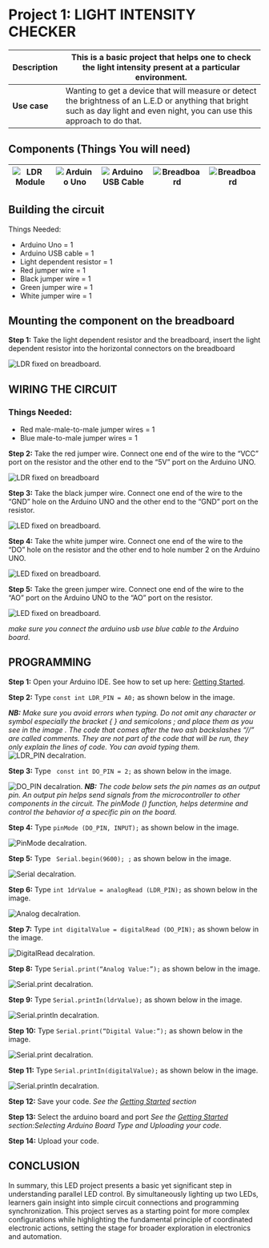 # Project 1: LIGHT INTENSITY CHECKER

| **Description** | This is a basic project that helps one to check the light intensity present at a particular environment. |
|------------------|----------------------------------------------------------------|
| **Use case**     |  Wanting to get a device that will measure or detect the brightness of an L.E.D or anything that bright such as day light and even night, you can use this approach to do that. |

## Components (Things You will need)

| ![LDR Module](../../../docs/manuals/assets/components/ldr.png) | ![Arduino Uno](../../../docs/manuals/assets/components/arduino.png) | ![Arduino USB Cable](../../../docs/manuals/assets/components/USB_Cable.png) | ![Breadboard](../../../docs/manuals/assets/components/breadboard.png) |![Breadboard](../../../docs/manuals/assets/components/jump_wire.png)|
|-------------------------|-------------------------|-------------------------|-------------------------|-------------------------|

## Building the circuit

Things Needed:
-	Arduino Uno = 1
-	Arduino USB cable = 1
-	Light dependent resistor   = 1
-	Red jumper wire = 1
-	Black jumper wire = 1
-	Green jumper wire = 1
-	White jumper wire = 1


## Mounting the component on the breadboard

**Step 1:** Take the light dependent resistor and the breadboard, insert the light dependent resistor into the horizontal connectors on the   breadboard

![LDR fixed on breadboard](../../../docs/manuals/assets/1.0/LDR_Module/Picture1.png).


## WIRING THE CIRCUIT

### Things Needed:

- Red male-male-to-male jumper wires = 1
- Blue male-to-male jumper wires = 1


**Step 2:** Take the red jumper wire. Connect one end of the wire to the “VCC” port on the resistor and the other end to the “5V” port on the Arduino UNO.

![LDR fixed on breadboard](../../../docs/manuals//assets/1.0/LDR_Module/Picture2.png)

**Step 3:** Take the black jumper wire. Connect one end of the wire to the “GND” hole on the Arduino UNO and the other end to the “GND” port on the resistor.

![LED fixed on breadboard](../../../docs/manuals/assets/1.0/LDR_Module/Picture3.png).

**Step 4:** Take the white jumper wire. Connect one end of the wire to the “DO” hole on the resistor and the other end to hole number 2 on the Arduino UNO.

![LED fixed on breadboard](../../../docs/manuals/assets/1.0/LDR_Module/Picture4.png).

**Step 5:** Take the green jumper wire. Connect one end of the wire to the “AO” port  on the Arduino UNO to the “AO” port on the resistor.

![LED fixed on breadboard](../../../docs/manuals/assets/1.0/LDR_Module/Picture5.png).

_make sure you connect the arduino usb use blue cable to the Arduino board_.

## PROGRAMMING

**Step 1:** Open your Arduino IDE. See how to set up here: [Getting Started](../../../getting-started.md).

**Step 2:** Type ``` const int LDR_PIN = A0; ``` as shown below in the image.

_**NB:** Make sure you avoid errors when typing. Do not omit any character or symbol especially the bracket { }  and semicolons ;  and place them as you see in the image . The code that comes after the two ash backslashes “//” are called comments. They are not part of the code that will be run, they only explain the lines of code. You can avoid typing them._
![LDR_PIN decalration](../../../docs/manuals/assets/1.0/LDR_Module/code1.png).

**Step 3:** Type ``` const int DO_PIN = 2;``` as shown below in the image.

![DO_PIN decalration](../../../docs/manuals/assets/1.0/LDR_Module/code2.png).
_**NB:** The code below sets the pin names as an output pin. An output pin helps send signals from the microcontroller to other components in the circuit. The pinMode () function, helps determine and control the behavior of a specific pin on the board._

**Step 4:** Type ``` pinMode (DO_PIN, INPUT); ``` as shown below in the image.

![PinMode decalration](../../../docs/manuals/assets/1.0/LDR_Module/code3.png).

**Step 5:** Type ``` Serial.begin(9600); ;``` as shown below in the image.

![Serial decalration](../../../docs/manuals/assets/1.0/LDR_Module/code4.png).

**Step 6:** Type ``` int 1drValue = analogRead (LDR_PIN); ``` as shown below in the image.

![Analog decalration](../../../docs/manuals/assets/1.0/LDR_Module/code5.png).

**Step 7:** Type ``` int digitalValue = digitalRead (DO_PIN); ``` as shown below in the image.

![DigitalRead decalration](../../../docs/manuals/assets/1.0/LDR_Module/code6.png).

**Step 8:** Type ``` Serial.print(“Analog Value:”); ``` as shown below in the image.

![Serial.print decalration](../../../docs/manuals/assets/1.0/LDR_Module/code7.png).

**Step 9:** Type ``` Serial.printIn(ldrValue); ``` as shown below in the image.

![Serial.println decalration](../../../docs/manuals/assets/1.0/LDR_Module/code8.png).

**Step 10:** Type ``` Serial.print(“Digital Value:”); ``` as shown below in the image.

![Serial.print decalration](../../../docs/manuals/assets/1.0/LDR_Module/code9.png).

**Step 11:** Type ``` Serial.printIn(digitalValue); ``` as shown below in the image.

![Serial.println decalration](../../../docs/manuals/assets/1.0/LDR_Module/code10.png).


**Step 12:** Save your code. _See the [Getting Started](../../../getting-started.md) section_

**Step 13:** Select the arduino board and port _See the [Getting Started](../../../getting-started.md) section:Selecting Arduino Board Type and Uploading your code_.

**Step 14:** Upload your code.

## CONCLUSION
In summary, this LED project presents a basic yet significant step in understanding parallel LED control. By simultaneously lighting up two LEDs, learners gain insight into simple circuit connections and programming synchronization. This project serves as a starting point for more complex configurations while highlighting the fundamental principle of coordinated electronic actions, setting the stage for broader exploration in electronics and automation.



